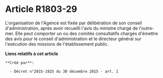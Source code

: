 # Article R1803-29

L'organisation de l'Agence est fixée par délibération de son conseil d'administration, après avoir recueilli l'avis du
ministre chargé de l'outre-mer. Elle peut comporter un ou des comités consultatifs chargés d'émettre des avis pour le conseil
d'administration et le directeur général sur l'exécution des missions de l'établissement public.

**Liens relatifs à cet article**

	**Créé par**:

	  - Décret n°2015-1925 du 30 décembre 2015 - art. 1
